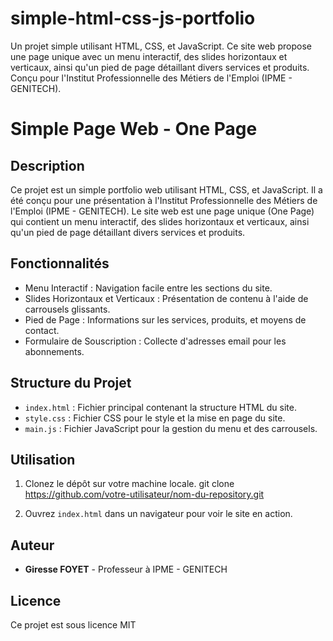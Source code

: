 # simple-html-css-js-portfolio
Un projet simple utilisant HTML, CSS, et JavaScript. Ce site web propose une page unique avec un menu interactif, des slides horizontaux et verticaux, ainsi qu'un pied de page détaillant divers services et produits. Conçu pour l'Institut Professionnelle des Métiers de l'Emploi (IPME - GENITECH).

# Simple Page Web - One Page

## Description
Ce projet est un simple portfolio web utilisant HTML, CSS, et JavaScript. Il a été conçu pour une présentation à l'Institut Professionnelle des Métiers de l'Emploi (IPME - GENITECH). Le site web est une page unique (One Page) qui contient un menu interactif, des slides horizontaux et verticaux, ainsi qu'un pied de page détaillant divers services et produits.

## Fonctionnalités
- Menu Interactif : Navigation facile entre les sections du site.
- Slides Horizontaux et Verticaux : Présentation de contenu à l'aide de carrousels glissants.
- Pied de Page : Informations sur les services, produits, et moyens de contact.
- Formulaire de Souscription : Collecte d'adresses email pour les abonnements.

## Structure du Projet
- `index.html` : Fichier principal contenant la structure HTML du site.
- `style.css` : Fichier CSS pour le style et la mise en page du site.
- `main.js` : Fichier JavaScript pour la gestion du menu et des carrousels.

## Utilisation
1. Clonez le dépôt sur votre machine locale.
   git clone https://github.com/votre-utilisateur/nom-du-repository.git
   
2. Ouvrez `index.html` dans un navigateur pour voir le site en action.

## Auteur
- **Giresse FOYET** - Professeur à IPME - GENITECH

## Licence
Ce projet est sous licence MIT
